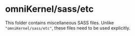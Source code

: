 # omniKernel/sass/etc

This folder contains miscellaneous SASS files. Unlike `"omniKernel/sass/etc"`, these files
need to be used explicitly.
